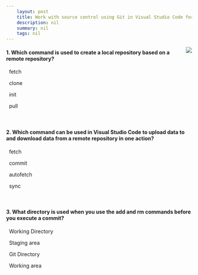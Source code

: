 ```yaml
---
    layout: post
    title: Work with source control using Git in Visual Studio Code for Business Central  
    description: nil
    summary: nil
    tags: nil
---
```



 <a target="_blank" href="https://docs.microsoft.com/en-us/learn/modules/work-source-control-git/12-check/"><i class="fas fa-external-link-alt"></i> </a>
 <img align="right" src="https://docs.microsoft.com/en-us/learn/achievements/work-source-control-git.svg">
####  1. Which command is used to create a local repository based on a remote repository?


<i class='far fa-square'></i> &nbsp;&nbsp;fetch

<i class='fas fa-check-square' style='color: Dodgerblue;'></i> &nbsp;&nbsp;clone

<i class='far fa-square'></i> &nbsp;&nbsp;init

<i class='far fa-square'></i> &nbsp;&nbsp;pull
<br />
<br />
<br />

####  2. Which command can be used in Visual Studio Code to upload data to and download data from a remote repository in one action?


<i class='far fa-square'></i> &nbsp;&nbsp;fetch

<i class='far fa-square'></i> &nbsp;&nbsp;commit

<i class='far fa-square'></i> &nbsp;&nbsp;autofetch

<i class='fas fa-check-square' style='color: Dodgerblue;'></i> &nbsp;&nbsp;sync
<br />
<br />
<br />

####  3. What directory is used when you use the add and rm commands before you execute a commit?


<i class='far fa-square'></i> &nbsp;&nbsp;Working Directory

<i class='fas fa-check-square' style='color: Dodgerblue;'></i> &nbsp;&nbsp;Staging area

<i class='far fa-square'></i> &nbsp;&nbsp;Git Directory

<i class='far fa-square'></i> &nbsp;&nbsp;Working area
<br />
<br />
<br />
